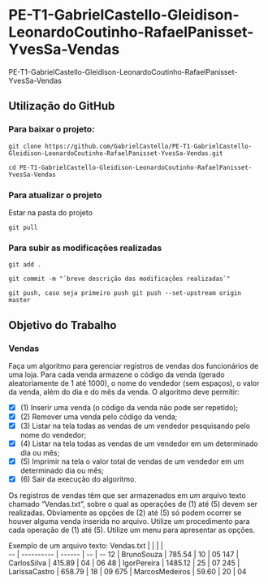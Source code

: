 # PE-T1-GabrielCastello-Gleidison-LeonardoCoutinho-RafaelPanisset-YvesSa-Vendas
PE-T1-GabrielCastello-Gleidison-LeonardoCoutinho-RafaelPanisset-YvesSa-Vendas

## Utilização do GitHub

### Para baixar o projeto: 

```git
git clone https://github.com/GabrielCastello/PE-T1-GabrielCastello-Gleidison-LeonardoCoutinho-RafaelPanisset-YvesSa-Vendas.git

cd PE-T1-GabrielCastello-Gleidison-LeonardoCoutinho-RafaelPanisset-YvesSa-Vendas
```

### Para atualizar o projeto

Estar na pasta do projeto



```git
git pull
```

### Para subir as modificações realizadas

```git
git add .

git commit -m "`breve descrição das modificações realizadas`"

git push, caso seja primeiro push git push --set-upstream origin master
```

## Objetivo do Trabalho
### Vendas
Faça um algoritmo para gerenciar registros de vendas dos funcionários de uma loja. Para cada venda armazene o código da venda (gerado aleatoriamente de 1 até 1000), o nome do vendedor (sem espaços), o valor da venda, além do dia e do mês da venda. O algoritmo deve permitir:
- [x] (1) Inserir uma venda (o código da venda não pode ser repetido);
- [x] (2) Remover uma venda pelo código da venda;
- [x] (3) Listar na tela todas as vendas de um vendedor pesquisando pelo nome do vendedor;
- [x] (4) Listar na tela todas as vendas de um vendedor em um determinado dia ou mês;
- [x] (5) Imprimir na tela o valor total de vendas de um vendedor em um determinado dia ou mês;
- [x] (6) Sair da execução do algoritmo.

Os registros de vendas têm que ser armazenados em um arquivo texto chamado “Vendas.txt”, sobre o qual as operações de (1) até (5) devem ser realizadas. Obviamente as opções de (2) até (5) só podem ocorrer se houver alguma venda inserida no arquivo. Utilize um procedimento para cada operação de (1) até (5). Utilize um menu para apresentar as opções.


Exemplo de um arquivo texto: Vendas.txt
   |            |        |    |    
-- | ---------- | ------ | -- | --
12 | BrunoSouza | 785.54 | 10 | 05
147 | CarlosSilva | 415.89 | 04 | 06
48 | IgorPereira | 1485.12 | 25 | 07
245 | LarissaCastro | 658.79 | 18 | 09
675 | MarcosMedeiros | 59.60 | 20 | 04
